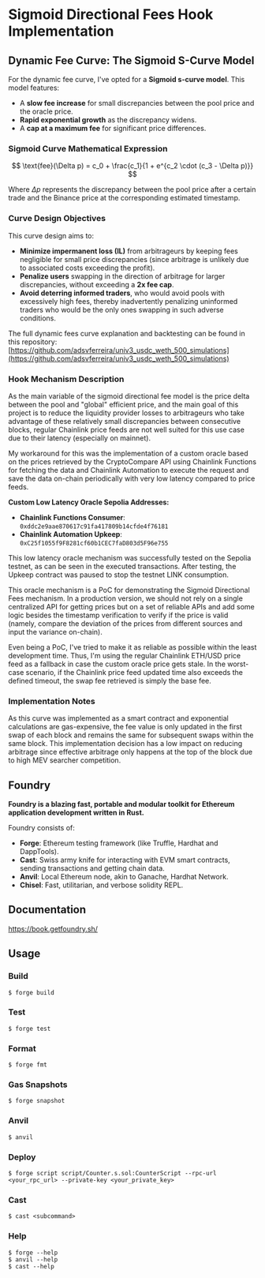 # Sigmoid Directional Fees Hook Implementation

## Dynamic Fee Curve: The Sigmoid S-Curve Model

For the dynamic fee curve, I've opted for a **Sigmoid s-curve model**. This model features:

- A **slow fee increase** for small discrepancies between the pool price and the oracle price.
- **Rapid exponential growth** as the discrepancy widens.
- A **cap at a maximum fee** for significant price differences.

### Sigmoid Curve Mathematical Expression

$$
\text{fee}(\Delta p) = c_0 + \frac{c_1}{1 + e^{c_2 \cdot (c_3 - \Delta p)}}
$$

Where $\Delta p$ represents the discrepancy between the pool price after a certain trade and the Binance price at the corresponding estimated timestamp.

### Curve Design Objectives

This curve design aims to:

- **Minimize impermanent loss (IL)** from arbitrageurs by keeping fees negligible for small price discrepancies (since arbitrage is unlikely due to associated costs exceeding the profit).
- **Penalize users** swapping in the direction of arbitrage for larger discrepancies, without exceeding a **2x fee cap**.
- **Avoid deterring informed traders**, who would avoid pools with excessively high fees, thereby inadvertently penalizing uninformed traders who would be the only ones swapping in such adverse conditions.

The full dynamic fees curve explanation and backtesting can be found in this repository:  
[https://github.com/adsvferreira/univ3_usdc_weth_500_simulations](https://github.com/adsvferreira/univ3_usdc_weth_500_simulations)

### Hook Mechanism Description

As the main variable of the sigmoid directional fee model is the price delta between the pool and "global" efficient price, and the main goal of this project is to reduce the liquidity provider losses to arbitrageurs who take advantage of these relatively small discrepancies between consecutive blocks, regular Chainlink price feeds are not well suited for this use case due to their latency (especially on mainnet).

My workaround for this was the implementation of a custom oracle based on the prices retrieved by the CryptoCompare API using Chainlink Functions for fetching the data and Chainlink Automation to execute the request and save the data on-chain periodically with very low latency compared to price feeds.

**Custom Low Latency Oracle Sepolia Addresses:**

- **Chainlink Functions Consumer**: `0xddc2e9aae870617c91fa417809b14cfde4f76181`
- **Chainlink Automation Upkeep**: `0xC25f1055f9F8281cf60b1CEC7faD803d5F96e755`

This low latency oracle mechanism was successfully tested on the Sepolia testnet, as can be seen in the executed transactions. After testing, the Upkeep contract was paused to stop the testnet LINK consumption.

This oracle mechanism is a PoC for demonstrating the Sigmoid Directional Fees mechanism. In a production version, we should not rely on a single centralized API for getting prices but on a set of reliable APIs and add some logic besides the timestamp verification to verify if the price is valid (namely, compare the deviation of the prices from different sources and input the variance on-chain).

Even being a PoC, I've tried to make it as reliable as possible within the least development time. Thus, I'm using the regular Chainlink ETH/USD price feed as a fallback in case the custom oracle price gets stale. In the worst-case scenario, if the Chainlink price feed updated time also exceeds the defined timeout, the swap fee retrieved is simply the base fee.

### Implementation Notes

As this curve was implemented as a smart contract and exponential calculations are gas-expensive, the fee value is only updated in the first swap of each block and remains the same for subsequent swaps within the same block. This implementation decision has a low impact on reducing arbitrage since effective arbitrage only happens at the top of the block due to high MEV searcher competition.

## Foundry

**Foundry is a blazing fast, portable and modular toolkit for Ethereum application development written in Rust.**

Foundry consists of:

- **Forge**: Ethereum testing framework (like Truffle, Hardhat and DappTools).
- **Cast**: Swiss army knife for interacting with EVM smart contracts, sending transactions and getting chain data.
- **Anvil**: Local Ethereum node, akin to Ganache, Hardhat Network.
- **Chisel**: Fast, utilitarian, and verbose solidity REPL.

## Documentation

https://book.getfoundry.sh/

## Usage

### Build

```shell
$ forge build
```

### Test

```shell
$ forge test
```

### Format

```shell
$ forge fmt
```

### Gas Snapshots

```shell
$ forge snapshot
```

### Anvil

```shell
$ anvil
```

### Deploy

```shell
$ forge script script/Counter.s.sol:CounterScript --rpc-url <your_rpc_url> --private-key <your_private_key>
```

### Cast

```shell
$ cast <subcommand>
```

### Help

```shell
$ forge --help
$ anvil --help
$ cast --help
```

